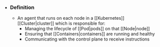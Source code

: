 - ### Definition
	- An agent that runs on each node in a [[Kubernetes]] [[Cluster|cluster]] which is responsible for:
		- Managing the lifecycle of [[Pod|pods]] on that [[Node|node]]
		- Ensuring that [[Containers|containers]] are running and healthy
		- Communicating with the control plane to receive instructions